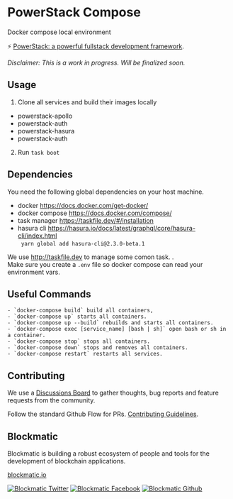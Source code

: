 # PowerStack Compose

Docker compose local environment

⚡️ [PowerStack: a powerful fullstack development framework](https://powerstack.xyz).

_Disclaimer: This is a work in progress. Will be finalized soon._
## Usage

1) Clone all services and build their images locally

- powerstack-apollo  
- powerstack-auth   
- powerstack-hasura
- powerstack-auth

2) Run `task boot`

## Dependencies

You need the following global dependencies on your host machine.

- docker https://docs.docker.com/get-docker/
- docker compose https://docs.docker.com/compose/
- task manager https://taskfile.dev/#/installation
- hasura cli https://hasura.io/docs/latest/graphql/core/hasura-cli/index.html   
  ` yarn global add hasura-cli@2.3.0-beta.1`

We use http://taskfile.dev to manage some comon task.  .  
Make sure you create a `.env` file so docker compose can read your environment vars.

## Useful Commands

```
- `docker-compose build` build all containers,
- `docker-compose up` starts all containers.
- `docker-compose up --build` rebuilds and starts all containers.
- `docker-compose exec [service_name] [bash | sh]` open bash or sh in a container.
- `docker-compose stop` stops all containers.
- `docker-compose down` stops and removes all containers.
- `docker-compose restart` restarts all services.
```

## Contributing

We use a [Discussions Board](https://github.com/blockmatic/powerstack-docs/discussions/1) to gather thoughts, bug reports and feature requests from the community.

Follow the standard Github Flow for PRs. [Contributing Guidelines](https://docs.powerstack.xyz/powerstack/other-resources/contributing-guidelines).

## Blockmatic

Blockmatic is building a robust ecosystem of people and tools for the development of blockchain applications.

[blockmatic.io](https://blockmatic.io)

<!-- Please don't remove this: Grab your social icons from https://github.com/carlsednaoui/gitsocial -->

<!-- display the social media buttons in your README -->

[![Blockmatic Twitter][1.1]][1]
[![Blockmatic Facebook][2.1]][2]
[![Blockmatic Github][3.1]][3]

<!-- links to social media icons -->
<!-- no need to change these -->

<!-- icons with padding -->

[1.1]: http://i.imgur.com/tXSoThF.png 'twitter icon with padding'
[2.1]: http://i.imgur.com/P3YfQoD.png 'facebook icon with padding'
[3.1]: http://i.imgur.com/0o48UoR.png 'github icon with padding'

<!-- icons without padding -->

[1.2]: http://i.imgur.com/wWzX9uB.png 'twitter icon without padding'
[2.2]: http://i.imgur.com/fep1WsG.png 'facebook icon without padding'
[3.2]: http://i.imgur.com/9I6NRUm.png 'github icon without padding'

<!-- links to your social media accounts -->
<!-- update these accordingly -->

[1]: http://www.twitter.com/blockmatic_io
[2]: http://fb.me/blockmatic.io
[3]: http://www.github.com/blockmatic

<!-- Please don't remove this: Grab your social icons from https://github.com/carlsednaoui/gitsocial -->

